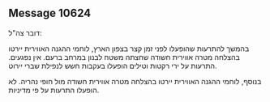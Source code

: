 ## Message 10624

דובר צה"ל:

בהמשך להתרעות שהופעלו לפני זמן קצר בצפון הארץ, לוחמי ההגנה האווירית יירטו בהצלחה מטרה אווירית חשודה שחצתה משטח לבנון במרחב ברעם. אין נפגעים.
התרעות על ירי רקטות וטילים הופעלו בעקבות חשש לנפילת שברי יירוט.

בנוסף, לוחמי ההגנה האווירית יירטו בהצלחה מטרה אווירית חשודה מול חופי נהריה. לא הופעלו התרעות על פי מדיניות.

